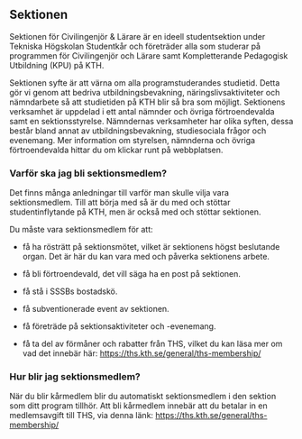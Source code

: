 ## Sektionen

Sektionen för Civilingenjör & Lärare är en ideell studentsektion under Tekniska Högskolan Studentkår och företräder alla som studerar på programmen för Civilingenjör och Lärare samt Kompletterande Pedagogisk Utbildning (KPU) på KTH.

Sektionen syfte är att värna om alla programstuderandes studietid. Detta gör vi genom att bedriva utbildningsbevakning, näringslivsaktiviteter och nämndarbete så att studietiden på KTH blir så bra som möjligt. Sektionens verksamhet är uppdelad i ett antal nämnder och övriga förtroendevalda samt en sektionsstyrelse. Nämndernas verksamheter har olika syften, dessa består bland annat av utbildningsbevakning, studiesociala frågor och evenemang. Mer information om styrelsen, nämnderna och övriga förtroendevalda hittar du om klickar runt på webbplatsen.

### Varför ska jag bli sektionsmedlem?

Det finns många anledningar till varför man skulle vilja vara sektionsmedlem. Till att börja med så är du med och stöttar studentinflytande på KTH, men är också med och stöttar sektionen.

Du måste vara sektionsmedlem för att:

- få ha rösträtt på sektionsmötet, vilket är sektionens högst beslutande organ. Det är här du kan vara med och påverka sektionens arbete.

- få bli förtroendevald, det vill säga ha en post på sektionen.

- få stå i SSSBs bostadskö.

- få subventionerade event av sektionen.

- få företräde på sektionsaktiviteter och -evenemang.

- få ta del av förmåner och rabatter från THS, vilket du kan läsa mer om vad det innebär här: https://ths.kth.se/general/ths-membership/

### Hur blir jag sektionsmedlem?

När du blir kårmedlem blir du automatiskt sektionsmedlem i den sektion som ditt program tillhör. Att bli kårmedlem innebär att du betalar in en medlemsavgift till THS, via denna länk: https://ths.kth.se/general/ths-membership/
